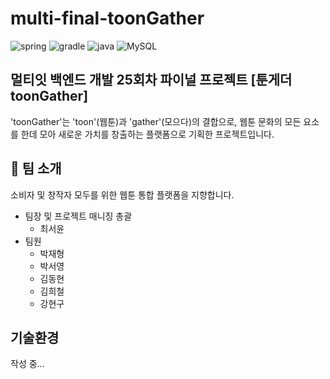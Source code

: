 
# multi-final-toonGather
![spring](https://img.shields.io/badge/spring-c0ff96?style=for-the-badge&logo=spring)
![gradle](https://img.shields.io/badge/gradle-01303a?style=for-the-badge&logo=gradle)
![java](https://img.shields.io/badge/java-5582a1?style=for-the-badge&logo=java)
![MySQL](https://img.shields.io/badge/mysql-f29111?style=for-the-badge&logo=mysql)


## 멀티잇 백엔드 개발 25회차 파이널 프로젝트 [툰게더 toonGather]
'toonGather'는 'toon'(웹툰)과 'gather'(모으다)의 결합으로, 웹툰 문화의 모든 요소를 한데 모아 새로운 가치를 창출하는 플랫폼으로 기획한 프로젝트입니다.

## 💫 팀 소개
소비자 및 창작자 모두를 위한 웹툰 통합 플랫폼을 지향합니다.
- 팀장 및 프로젝트 매니징 총괄
  - 최서윤
- 팀원
  - 박재형 
  - 박서영
  - 김동현
  - 김희철
  - 강현구

## 기술환경
작성 중...
